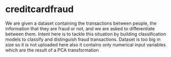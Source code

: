 # creditcardfraud
We are given a dataset containing the transactions between people, the information that they are fraud or not, and we are asked to differentiate between them. Intent here is to tackle this situation by building classification models to classify and distinguish fraud transactions. Dataset is too big in size so it is not uploaded here also it contains only numerical input variables which are the result of a PCA transformation
